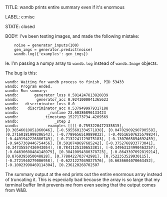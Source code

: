 TITLE:
wandb prints entire summary even if it's enormous

LABEL:
c:misc

STATE:
closed

BODY:
I've been testing images, and made the following mistake:

```
    noise = generator_inputs(100)
    gen_imgs = generator.predict(noise)
    wandb.log({'examples': gen_imgs})
```

Ie. I'm passing a numpy array to `wandb.log` instead of `wandb.Image` objects.

The bug is this:

```
wandb: Waiting for wandb process to finish, PID 53433
wandb: Program ended.
wandb: Run summary:
wandb:       generator_loss 0.5014247813820839
wandb:        generator_acc 0.9241000041365623
wandb:   discriminator_loss 0.0
wandb:    discriminator_acc 0.5379499979317188
wandb:             _runtime 23.60386896133423
wandb:           _timestamp 1527173734.4209569
wandb:                _step 2
wandb:             examples [[[[-0.7593220472335815], [0.38546010851860046], [-0.5955601334571838], [0.04702909290790558], [0.37160181999206543], [-0.7789656519889832], [-0.40516507625579834], [-0.4491942226886749], [-0.7132241129875183], [-0.1307665854692459], [-0.9457369446754456], [0.5010749697685242], [-0.3752768933773041], [0.34735557436943054], [0.7841125130653381], [-0.34963124990463257], [-0.04630608484148979], [0.38410094380378723], [-0.8643397092819214], [0.8760395050048828], [0.7788422703742981], [0.7522353529930115], [-0.2721940279006958], [-0.6221227049827576], [0.6636604070663452], [-0.10023998469114304], [0.236120268702507
```

The summary output at the end prints out the entire enormous array instead of truncating it. This is especially bad because the array is so large that my terminal buffer limit prevents me from even seeing that the output comes from W&B.

